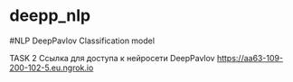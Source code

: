 # deepp_nlp
#NLP DeepPavlov Classification model

TASK 2
Ссылка для доступа к нейросети DeepPavlov 
https://aa63-109-200-102-5.eu.ngrok.io

